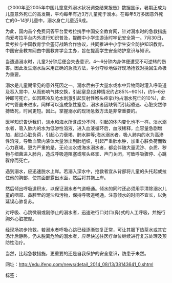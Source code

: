 ﻿《2000年至2005年中国儿童意外溺水状况调查结果报告》数据显示，暑期正成为儿童意外死亡的高发期，平均每年有近3万儿童死于溺水。在每年5万多因意外死亡的0~14岁儿童中，溺水身亡儿童近6成。

为此，国内首个免费问答平台爱考拉携手中国安全教育网，针对溺水时的急救措施向爱考拉平台内外进行知识普及，提醒中小学生游泳时牢记安全第一。7月30日，爱考拉与中国教育学会签订战略合作协议，共同推进中小学生安全防护知识教育。中国安全教育网由中国教育学会主办，旨在提高学生安全防护意识与知识。

当遭遇溺水时，儿童2分钟后便会失去意识，4～6分钟内身体便遭受不可逆转的伤害。因此发生溺水后采用正确的急救方法，争分夺秒地做好现场抢救对挽回生命极为重要。

溺水是儿童期常见的意外死因之一。溺水后由于大量水或水中异物同时灌入呼吸道及吞入胃中，从而影响气体交换，引起窒息(这种情况约占85%~90%)，约5~6分钟即可死亡。如因寒冷及呛水刺激引起反射性喉头痉挛(约占溺水死亡的10%)，此时气管虽未进水，同样可以造成急性窒息，溺水者因缺氧而引起昏迷、心脏突然停搏致死，时间更短。因此，掌握溺水的现场急救方法是非常重要的。

医学知识告诉我们，淡水和海水所含成分不同，引起的体内变化也不一样。淡水溺水者，吸入肺内的水为低渗性溶液，进入血液循环后，血液稀释，血容量急剧增加，超过心脏负荷，引起心力衰竭、肺水肿等;海水溺水者，吸人肺内的水为高渗性溶液，导致血管内液体大量渗出到肺组织，引起严重肺水肿，加重心脏负荷而致心力衰竭。更为严重的是，无论淡水或海水溺水者，都会伴随大量泥沙、杂质、秽物与细菌进入肺内，造成呼吸道阻塞或喉头痉挛、声门关闭，可致呼吸骤停、心跳骤停而死亡。

遇到溺水，应迅速脱水上岸。若溺入深水中，抢救者宜从背部将儿童的头托起或拉住他的胸部，使其面部露出水面，然后将其拖上岸。

然后倾出呼吸道积水，以保证溺水者气道畅通。倾水的同时还必须用手清除溺水儿童的咽部、鼻腔里的泥沙和污物，保持呼吸道畅通。注意倾水的时间不宜长，以免延误心肺复苏。

对呼吸、心跳微弱或刚停止的溺水者，迅速进行口对口(鼻)式的人工呼吸，并施行胸外心脏按摩。

经现场初步抢救，若溺水者呼吸心跳已经逐渐恢复正常，可让其服下热茶水或其它汤汁后静卧。仍未脱离危险的溺水者，应尽快送往医疗单位继续进行复苏处理及预防性治疗。

当然，比起急救措施，更重要的还是自我保护的安全意识，防患于未然。

网址：http://edu.ifeng.com/news/detail_2014_08/13/38143641_0.shtml

标签：